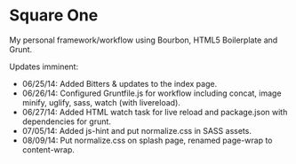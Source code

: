 Square One
==========

My personal framework/workflow using Bourbon, HTML5 Boilerplate and Grunt.

Updates imminent:

* 06/25/14: Added Bitters & updates to the index page.
* 06/26/14: Configured Gruntfile.js for workflow including concat, image minify, uglify, sass, watch (with livereload).
* 06/27/14: Added HTML watch task for live reload and package.json with dependencies for grunt.
* 07/05/14: Added js-hint and put normalize.css in SASS assets.
* 08/09/14: Put normalize.css on splash page, renamed page-wrap to content-wrap.
